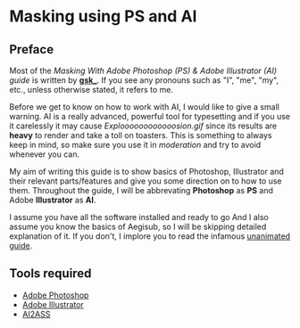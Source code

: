 # Masking using PS and AI

## Preface

Most of the *Masking With Adobe Photoshop (PS) & Adobe Illustrator (AI) guide*
is written by **[gsk\_][]**.
If you see any pronouns such as "I", "me", "my", etc.,
unless otherwise stated,
it refers to me.

Before we get to know on how to work with AI,
I would like to give a small warning.
AI is a really advanced, powerful tool for typesetting
and if you use it carelessly
it may cause _Exploooooooooooosion.gif_
since its results are **heavy** to render
and take a toll on toasters.
This is something to always keep in mind,
so make sure you use it in _moderation_
and try to avoid whenever you can.

My aim of writing this guide
is to show basics of Photoshop, Illustrator and their relevant parts/features
and give you some direction on to how to use them.
Throughout the guide, I will be abbrevating
**Photoshop** as **PS** and Adobe **Illustrator** as **AI**.

I assume you have all the software installed and ready to go
And I also assume you know the basics of Aegisub,
so I will be skipping detailed explanation of it.
If you don't, I implore you to read the infamous [unanimated guide][].

## Tools required

- [Adobe Photoshop][]
- [Adobe Illustrator][]
- [AI2ASS][]

[gsk\_]: https://github.com/gsk143
[adobe photoshop]: https://www.photoshop.com/en
[adobe illustrator]: https://www.adobe.com/in/products/illustrator.html
[ai2ass]: https://github.com/TypesettingTools/AI2ASS
[unanimated guide]: https://unanimated.github.io/ts/index.htm
